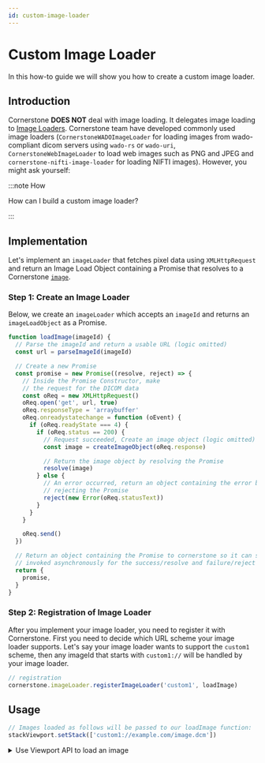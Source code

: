 ```yaml
---
id: custom-image-loader
---
```


# Custom Image Loader

In this how-to guide we will show you how to create a custom image loader.

## Introduction

Cornerstone **DOES NOT** deal with image loading. It delegates image loading to [Image Loaders](./concepts/cornerstone-core/imageLoader.md).
Cornerstone team have developed commonly used image loaders (`CornerstoneWADOImageLoader` for loading images from wado-compliant dicom servers
using `wado-rs` or `wado-uri`, `CornerstoneWebImageLoader` to load web images such as PNG and JPEG and `cornerstone-nifti-image-loader` for loading NIFTI images).
However, you might ask yourself:

:::note How

How can I build a custom image loader?

:::

## Implementation

Let's implement an `imageLoader` that fetches pixel data using `XMLHttpRequest` and return an Image Load Object containing a Promise that
resolves to a Cornerstone [`image`](../concepts/cornerstone-core/images.md).

### Step 1: Create an Image Loader

Below, we create an `imageLoader` which accepts an `imageId` and returns an `imageLoadObject` as a Promise.

```js
function loadImage(imageId) {
  // Parse the imageId and return a usable URL (logic omitted)
  const url = parseImageId(imageId)

  // Create a new Promise
  const promise = new Promise((resolve, reject) => {
    // Inside the Promise Constructor, make
    // the request for the DICOM data
    const oReq = new XMLHttpRequest()
    oReq.open('get', url, true)
    oReq.responseType = 'arraybuffer'
    oReq.onreadystatechange = function (oEvent) {
      if (oReq.readyState === 4) {
        if (oReq.status == 200) {
          // Request succeeded, Create an image object (logic omitted)
          const image = createImageObject(oReq.response)

          // Return the image object by resolving the Promise
          resolve(image)
        } else {
          // An error occurred, return an object containing the error by
          // rejecting the Promise
          reject(new Error(oReq.statusText))
        }
      }
    }

    oReq.send()
  })

  // Return an object containing the Promise to cornerstone so it can setup callbacks to be
  // invoked asynchronously for the success/resolve and failure/reject scenarios.
  return {
    promise,
  }
}
```

### Step 2: Registration of Image Loader

After you implement your image loader, you need to register it with Cornerstone. First
you need to decide which URL scheme your image loader supports. Let's say your image loader
wants to support the `custom1` scheme, then any imageId that starts with `custom1://` will be
handled by your image loader.

```js
// registration
cornerstone.imageLoader.registerImageLoader('custom1', loadImage)
```

## Usage

```js
// Images loaded as follows will be passed to our loadImage function:
stackViewport.setStack(['custom1://example.com/image.dcm'])
```

<details>
<summary>
Use Viewport API to load an image
</summary>

In previous versions of Cornerstone, you could use `loadImage` or `loadAndCacheImage` to load an image. However,
in `Cornerstone3D`, this task can be achieved using `Viewports` APIs.
</details>
